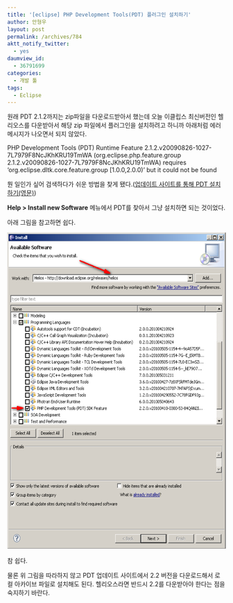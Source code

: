 ```yaml
---
title: '[eclipse] PHP Development Tools(PDT) 플러그인 설치하기'
author: 안형우
layout: post
permalink: /archives/784
aktt_notify_twitter:
  - yes
daumview_id:
  - 36791699
categories:
  - 개발 툴
tags:
  - Eclipse
---
```

원래 PDT 2.1.2까지는 zip파일을 다운로드받아서 했는데 오늘 이클립스 최신버전인 헬리오스를 다운받아서 해당 zip 파일에서 플러그인을 설치하려고 하니까 아래처럼 에러 메시지가 나오면서 되지 않았다.

PHP Development Tools (PDT) Runtime Feature 2.1.2.v20090826-1027-7L7979F8NcJKhKRU19TmWA (org.eclipse.php.feature.group 2.1.2.v20090826-1027-7L7979F8NcJKhKRU19TmWA) requires &#8216;org.eclipse.dltk.core.feature.group [1.0.0,2.0.0)&#8217; but it could not be found

뭔 일인가 싶어 검색하다가 쉬운 방법을 찾게 됐다.(<a href="http://wiki.eclipse.org/PDT/Installation#From_Update_Site" target="_blank">업데이트 사이트를 통해 PDT 설치하기(영문)</a>)

**Help > Install new Software** 메뉴에서 PDT를 찾아서 그냥 설치하면 되는 것이었다. 

아래 그림을 참고하면 쉽다.

<img src="/uploads/legacy/old-images/1/cfile25.uf.114EB24C4D4BC9682C3E25.png" class="aligncenter" width="580" height="729" alt="" />

참 쉽다.

물론 위 그림을 따라하지 않고 PDT 업데이트 사이트에서 2.2 버전을 다운로드해서 로컬 아카이브 파일로 설치해도 된다. 헬리오스라면 반드시 2.2를 다운받아야 한다는 점을 숙지하기 바란다.
